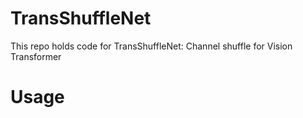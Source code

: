 # TransShuffleNet
This repo holds code for TransShuffleNet: Channel shuffle for Vision Transformer

# Usage
